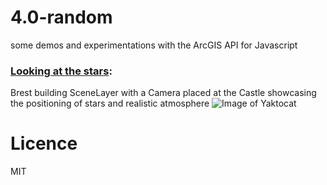 # 4.0-random
some demos and experimentations with the ArcGIS API for Javascript

### [Looking at the stars](https://ycabon.github.io/4.0-random/looking-at-the-stars.html):
Brest building SceneLayer with a Camera placed at the Castle showcasing the positioning of stars and realistic atmosphere
![Image of Yaktocat](https://ycabon.github.io/4.0-random/looking-at-the-stars.png)


# Licence

MIT
